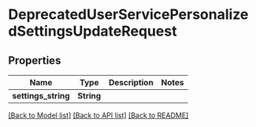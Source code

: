 # DeprecatedUserServicePersonalizedSettingsUpdateRequest

## Properties

Name | Type | Description | Notes
------------ | ------------- | ------------- | -------------
**settings_string** | **String** |  | 

[[Back to Model list]](../README.md#documentation-for-models) [[Back to API list]](../README.md#documentation-for-api-endpoints) [[Back to README]](../README.md)


